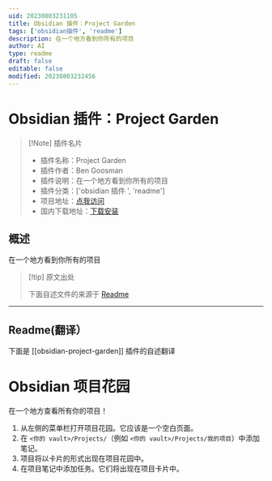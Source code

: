 ```yaml
---
uid: 20230803231105
title: Obsidian 插件：Project Garden
tags: ['obsidian插件', 'readme']
description: 在一个地方看到你所有的项目
author: AI
type: readme
draft: false
editable: false
modified: 20230803232456
---
```


# Obsidian 插件：Project Garden

> [!Note] 插件名片
> - 插件名称：Project Garden
> - 插件作者：Ben Goosman
> - 插件说明：在一个地方看到你所有的项目
> - 插件分类：['obsidian 插件 ', 'readme']
> - 项目地址：[点我访问](https://github.com/bgoosman/obsidian-project-garden)
> - 国内下载地址：[下载安装](https://pkmer.cn/products/plugin/pluginMarket/?obsidian-project-garden)

## 概述

在一个地方看到你所有的项目

> [!tip] 原文出处
>
>下面自述文件的来源于 [Readme](https://ghproxy.net/https://raw.githubusercontent.com/bgoosman/obsidian-project-garden/master/README.md)
>

---

## Readme(翻译）

下面是 [[obsidian-project-garden]] 插件的自述翻译

# Obsidian 项目花园

在一个地方查看所有你的项目！

1. 从左侧的菜单栏打开项目花园。它应该是一个空白页面。
2. 在 `<你的 vault>/Projects/`（例如 `<你的 vault>/Projects/我的项目`）中添加笔记。
3. 项目将以卡片的形式出现在项目花园中。
4. 在项目笔记中添加任务。它们将出现在项目卡片中。



